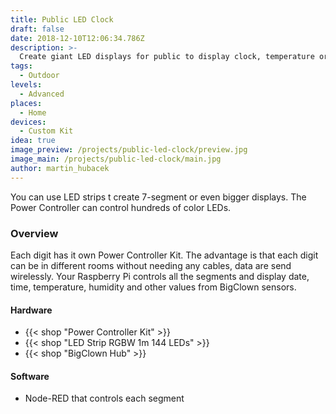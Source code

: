 ```yaml
---
title: Public LED Clock
draft: false
date: 2018-12-10T12:06:34.786Z
description: >-
  Create giant LED displays for public to display clock, temperature or any text. Change colour and make a cool effects.
tags:
  - Outdoor
levels:
  - Advanced
places:
  - Home
devices:
  - Custom Kit
idea: true
image_preview: /projects/public-led-clock/preview.jpg
image_main: /projects/public-led-clock/main.jpg
author: martin_hubacek
---
```


You can use LED strips t create 7-segment or even bigger displays. The Power Controller can control hundreds of color LEDs.

### Overview

Each digit has it own Power Controller Kit. The advantage is that each digit can be in different rooms without needing any cables, data are send wirelessly. Your Raspberry Pi controls all the segments and display date, time, temperature, humidity and other values from BigClown sensors.

#### Hardware

* {{< shop "Power Controller Kit" >}}
* {{< shop "LED Strip RGBW 1m 144 LEDs" >}}
* {{< shop "BigClown Hub" >}}


#### Software

* Node-RED that controls each segment

